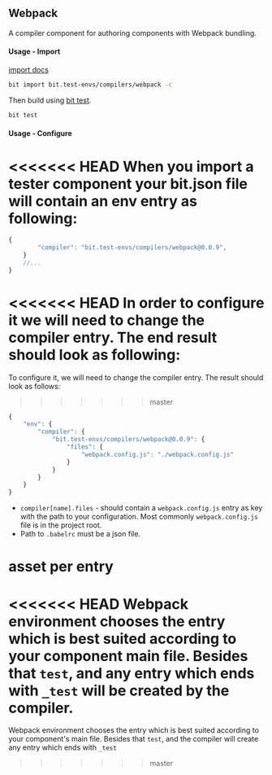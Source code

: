 Webpack
-------
A compiler component for authoring components with Webpack bundling.

#### Usage - Import

[import docs](https://docs.bitsrc.io/docs/cli-import.html#import-a-new-environment)
```bash
bit import bit.test-envs/compilers/webpack -c
```

Then build using [bit test](https://docs.bitsrc.io/docs/cli-test.html).
```bash
bit test
```

#### Usage - Configure
<<<<<<< HEAD
When you import a tester component your bit.json file will contain an env entry as following:
=======

```Typescript
{
        "compiler": "bit.test-envs/compilers/webpack@0.0.9",
    }
    //...
}
```
<<<<<<< HEAD
In order to configure it we will need to change the compiler entry. The end result should look as following:
=======

To configure it, we will need to change the compiler entry. The result should look as follows:
>>>>>>> master

```Typescript
{
    "env": {
        "compiler": {
            "bit.test-envs/compilers/webpack@0.0.9": {
                "files": {
                    "webpack.config.js": "./webpack.config.js"
                }
            }
        }
    }
}
```

- `compiler[name].files` - should contain a `webpack.config.js` entry as key with the path to your configuration. Most commonly `webpack.config.js` file is in the project root.
- Path to `.babelrc` must be a json file.

# asset per entry
<<<<<<< HEAD
Webpack environment chooses the entry which is best suited according to your component main file. Besides that `test`, and any entry which ends with `_test` will be created by the compiler.
=======

Webpack environment chooses the entry which is best suited according to your component's main file. Besides that `test`, and the compiler will create any entry which ends with `_test`
>>>>>>> master
